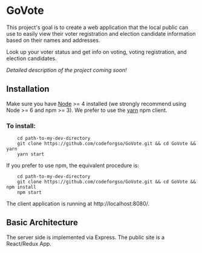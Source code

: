# GoVote
This project's goal is to create a web application that the local public can use to easily view their voter registration and election candidate information based on their names and addresses.

Look up your voter status and get info on voting, voting registration, and election candidates.

*Detailed description of the project coming soon!*

## Installation
Make sure you have [Node](https://nodejs.org/en/) >= 4 installed (we strongly recommend using Node >= 6 and npm >= 3).
We prefer to use the [yarn](https://yarnpkg.com/) npm client.

### To install:

````
    cd path-to-my-dev-directory
    git clone https://github.com/codeforgso/GoVote.git && cd GoVote && yarn
    yarn start
````

If you prefer to use npm, the equivalent procedure is:

````
    cd path-to-my-dev-directory
    git clone https://github.com/codeforgso/GoVote.git && cd GoVote && npm install
    npm start
````

The client application is running at http://localhost:8080/. 

## Basic Architecture

The server side is implemented via Express. The public site is a React/Redux App.

